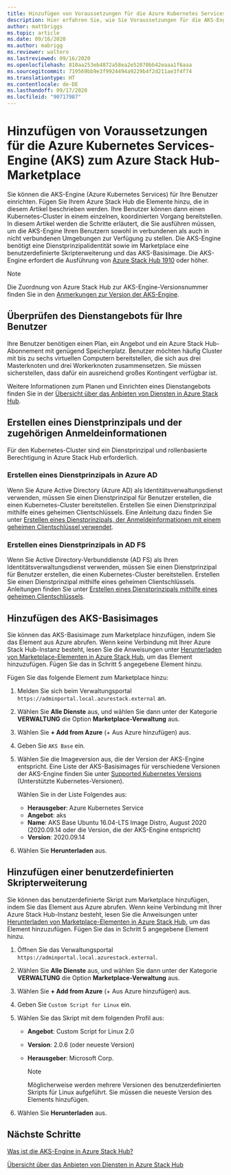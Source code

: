 ```yaml
---
title: Hinzufügen von Voraussetzungen für die Azure Kubernetes Services-Engine (AKS) zum Azure Stack Hub Marketplace
description: Hier erfahren Sie, wie Sie Voraussetzungen für die AKS-Engine zum Azure Stack Hub-Marketplace hinzufügen.
author: mattbriggs
ms.topic: article
ms.date: 09/16/2020
ms.author: mabrigg
ms.reviewer: waltero
ms.lastreviewed: 09/16/2020
ms.openlocfilehash: 810aa253eb4872a58ea2e52070bb42eaaa1f6aaa
ms.sourcegitcommit: 719569bb9e3f9924494a9229b4f2d211ae3f4f74
ms.translationtype: HT
ms.contentlocale: de-DE
ms.lasthandoff: 09/17/2020
ms.locfileid: "90717987"
---
```

# <a name="add-the-azure-kubernetes-services-aks-engine-prerequisites-to-the-azure-stack-hub-marketplace"></a>Hinzufügen von Voraussetzungen für die Azure Kubernetes Services-Engine (AKS) zum Azure Stack Hub-Marketplace

Sie können die AKS-Engine (Azure Kubernetes Services) für Ihre Benutzer einrichten. Fügen Sie Ihrem Azure Stack Hub die Elemente hinzu, die in diesem Artikel beschrieben werden. Ihre Benutzer können dann einen Kubernetes-Cluster in einem einzelnen, koordinierten Vorgang bereitstellen. In diesem Artikel werden die Schritte erläutert, die Sie ausführen müssen, um die AKS-Engine Ihren Benutzern sowohl in verbundenen als auch in nicht verbundenen Umgebungen zur Verfügung zu stellen. Die AKS-Engine benötigt eine Dienstprinzipalidentität sowie im Marketplace eine benutzerdefinierte Skripterweiterung und das AKS-Basisimage. Die AKS-Engine erfordert die Ausführung von [Azure Stack Hub 1910](release-notes.md?view=azs-1910&preserve-view=true) oder höher.

> [!NOTE]  
> Die Zuordnung von Azure Stack Hub zur AKS-Engine-Versionsnummer finden Sie in den [Anmerkungen zur Version der AKS-Engine](/azure-stack/user/kubernetes-aks-engine-release-notes#aks-engine-and-azure-stack-version-mapping).

## <a name="check-your-users-service-offering"></a>Überprüfen des Dienstangebots für Ihre Benutzer

Ihre Benutzer benötigen einen Plan, ein Angebot und ein Azure Stack Hub-Abonnement mit genügend Speicherplatz. Benutzer möchten häufig Cluster mit bis zu sechs virtuellen Computern bereitstellen, die sich aus drei Masterknoten und drei Workerknoten zusammensetzen. Sie müssen sicherstellen, dass dafür ein ausreichend großes Kontingent verfügbar ist.

Weitere Informationen zum Planen und Einrichten eines Dienstangebots finden Sie in der [Übersicht über das Anbieten von Diensten in Azure Stack Hub](service-plan-offer-subscription-overview.md).

## <a name="create-a-service-principal-and-credentials"></a>Erstellen eines Dienstprinzipals und der zugehörigen Anmeldeinformationen

Für den Kubernetes-Cluster sind ein Dienstprinzipal und rollenbasierte Berechtigung in Azure Stack Hub erforderlich.

### <a name="create-an-spn-in-azure-ad"></a>Erstellen eines Dienstprinzipals in Azure AD

Wenn Sie Azure Active Directory (Azure AD) als Identitätsverwaltungsdienst verwenden, müssen Sie einen Dienstprinzipal für Benutzer erstellen, die einen Kubernetes-Cluster bereitstellen. Erstellen Sie einen Dienstprinzipal mithilfe eines geheimen Clientschlüssels. Eine Anleitung dazu finden Sie unter [Erstellen eines Dienstprinzipals, der Anmeldeinformationen mit einem geheimen Clientschlüssel verwendet](azure-stack-create-service-principals.md#create-a-service-principal-that-uses-a-client-secret-credential).

### <a name="create-an-spn-in-ad-fs"></a>Erstellen eines Dienstprinzipals in AD FS

Wenn Sie Active Directory-Verbunddienste (AD FS) als Ihren Identitätsverwaltungsdienst verwenden, müssen Sie einen Dienstprinzipal für Benutzer erstellen, die einen Kubernetes-Cluster bereitstellen. Erstellen Sie einen Dienstprinzipal mithilfe eines geheimen Clientschlüssels. Anleitungen finden Sie unter [Erstellen eines Dienstprinzipals mithilfe eines geheimen Clientschlüssels](azure-stack-create-service-principals.md#create-a-service-principal-that-uses-client-secret-credentials).

## <a name="add-the-aks-base-image"></a>Hinzufügen des AKS-Basisimages

Sie können das AKS-Basisimage zum Marketplace hinzufügen, indem Sie das Element aus Azure abrufen. Wenn keine Verbindung mit Ihrer Azure Stack Hub-Instanz besteht, lesen Sie die Anweisungen unter [Herunterladen von Marketplace-Elementen in Azure Stack Hub](azure-stack-download-azure-marketplace-item.md?pivots=state-disconnected), um das Element hinzuzufügen. Fügen Sie das in Schritt 5 angegebene Element hinzu.

Fügen Sie das folgende Element zum Marketplace hinzu:

1. Melden Sie sich beim Verwaltungsportal `https://adminportal.local.azurestack.external` an.

1. Wählen Sie **Alle Dienste** aus, und wählen Sie dann unter der Kategorie **VERWALTUNG** die Option **Marketplace-Verwaltung** aus.

1. Wählen Sie **+ Add from Azure** (+ Aus Azure hinzufügen) aus.

1. Geben Sie `AKS Base` ein.

1. Wählen Sie die Imageversion aus, die der Version der AKS-Engine entspricht. Eine Liste der AKS-Basisimages für verschiedene Versionen der AKS-Engine finden Sie unter [Supported Kubernetes Versions](https://github.com/Azure/aks-engine/blob/master/docs/topics/azure-stack.md#supported-aks-engine-versions) (Unterstützte Kubernetes-Versionen). 

    Wählen Sie in der Liste Folgendes aus:
    - **Herausgeber**: Azure Kubernetes Service
    - **Angebot**: aks
    - **Name**: AKS Base Ubuntu 16.04-LTS Image Distro, August 2020 (2020.09.14 oder die Version, die der AKS-Engine entspricht)
    - **Version**: 2020.09.14

1. Wählen Sie **Herunterladen** aus.

## <a name="add-a-custom-script-extension"></a>Hinzufügen einer benutzerdefinierten Skripterweiterung

Sie können das benutzerdefinierte Skript zum Marketplace hinzufügen, indem Sie das Element aus Azure abrufen. Wenn keine Verbindung mit Ihrer Azure Stack Hub-Instanz besteht, lesen Sie die Anweisungen unter [Herunterladen von Marketplace-Elementen in Azure Stack Hub](azure-stack-download-azure-marketplace-item.md?pivots=state-disconnected), um das Element hinzuzufügen.  Fügen Sie das in Schritt 5 angegebene Element hinzu.

1. Öffnen Sie das Verwaltungsportal `https://adminportal.local.azurestack.external`.

1. Wählen Sie **Alle Dienste** aus, und wählen Sie dann unter der Kategorie **VERWALTUNG** die Option **Marketplace-Verwaltung** aus.

1. Wählen Sie **+ Add from Azure** (+ Aus Azure hinzufügen) aus.

1. Geben Sie `Custom Script for Linux` ein.

1. Wählen Sie das Skript mit dem folgenden Profil aus:
   - **Angebot**: Custom Script for Linux 2.0
   - **Version**: 2.0.6 (oder neueste Version)
   - **Herausgeber**: Microsoft Corp.

     > [!Note]  
     > Möglicherweise werden mehrere Versionen des benutzerdefinierten Skripts für Linux aufgeführt. Sie müssen die neueste Version des Elements hinzufügen.

1. Wählen Sie **Herunterladen** aus.

## <a name="next-steps"></a>Nächste Schritte

[Was ist die AKS-Engine in Azure Stack Hub?](../user/azure-stack-kubernetes-aks-engine-overview.md)

[Übersicht über das Anbieten von Diensten in Azure Stack Hub](service-plan-offer-subscription-overview.md)
